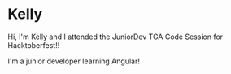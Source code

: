 # Kelly

Hi, I'm Kelly and I attended the JuniorDev TGA Code Session for Hacktoberfest!!

I'm a junior developer learning Angular!